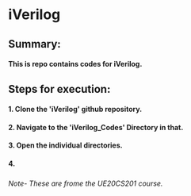# iVerilog
###
###
###

## Summary:
#### This is repo contains codes for iVerilog.
###

 
## Steps for execution:

  #### 1. Clone the 'iVerilog' github repository.
  #### 2. Navigate to the 'iVerilog_Codes' Directory in that.
  #### 3. Open the individual directories.
  #### 4. 
  ###
  ###### Note- These are frome the UE20CS201 course.
  ###
  ###
  
  #
